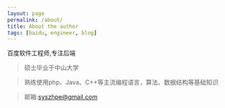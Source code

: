 ```yaml
---
layout: page
permalink: /about/
title: About the author 
tags: [baidu, engineer, blog]
---
```


百度软件工程师,专注后端
>硕士毕业于中山大学

>熟练使用php、Java、C++等主流编程语言，算法、数据结构等基础知识

>邮箱:syszhpe@gmail.com
